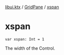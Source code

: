 [libui.ktx](../README.md) / [GridPane](README.md) / [xspan](xspan.md)

# xspan

`var xspan: Int = 1`

The width of the Control.
